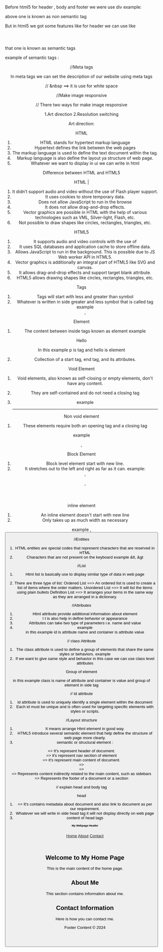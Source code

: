 Before html5 for header , body and footer
 we were use div 
 example:
 <div>
    <div id="header"></div>
    <div id="body"></div>
    <div id="footer"></div>
 </div>

 above one is known as non semantic tag

 But in html5 we got some features like for header we can use  like <header></header> that one is known as semantic tags

 example of semantic tags : <header/> <footer/><aside/> <section/>


//Meta tags

In meta tags we can set the description of our website
using meta tags
<meta>
</meta>

// &nbsp ==> it is use for white space



//Make image responsive

// There two ways for make image responsive

1.Art direction
2.Resolution switching

Art direction: 



HTML

1. HTML stands for hypertext markup language
2. Hypertext defines the link between the web pages
3. The markup language is used to define the text document within the tag.
4. Markup language is also define the layout ya structure of web page.
4. Whatever we want to display in ui we can write in html 

Difference between HTML and HTML5

HTML                                     |             

1. It didn’t support audio and video without the use of Flash player support.
2. It uses cookies to store temporary data.
3. Does not allow JavaScript to run in the browse
4. It does not allow drag-and-drop effects.
5. Vector graphics are possible in HTML with the help of various technologies such as VML,            Silver-light, Flash, etc.
6. Not possible to draw shapes like circles, rectangles, triangles, etc.


HTML5
1. It supports audio and video controls with the use of <audio> and <video> tags.
2. It uses SQL databases and application cache to store offline data.
3. Allows JavaScript to run in the background. This is possible due to JS Web worker API in HTML5.
4. Vector graphics is additionally an integral part of HTML5 like SVG and canvas.
5. It allows drag-and-drop effects and support target blank attribute.
6. HTML5 allows drawing shapes like circles, rectangles, triangles, etc.

Tags

1. Tags will start with less and greater than symbol
2. Whatever is written in side greater and less symbol that is called tag
example <div>, <b></b>

Element

1. The content between inside tags known as element
example 
<p>Hello</p>
In this example p is tag and hello is element

2. Collection of a start tag, end tag, and its attributes.

Void Element

1. Void elements, also known as self-closing or empty elements, don't have any content.
2. They are self-contained and do not need a closing tag

3. example <br/> <hr/>

Non void element

1. These elements require both an opening tag and a closing tag

example <div></div>, <p></p>


Block Element

1. Block  level element start with new line.
2. It stretches  out to the left and right as far as it can.
example:
   <div>,<p>,<header>

inline element
1. An inline element doesn't start with new line
2. Only takes up as much width as necessary

example
<span>,<button><img>

//Entities

1. HTML entities are special codes that represent characters that are reserved in HTML
2. Characters that are not present on the keyboard
 example 
 &lt, &gt

//List 

1. Html list is basically use to display similar type of data in web page

2. There are three type of list:
   Ordered List ==> An ordered list is used to create a list of items where the order matters.
   Unordered List ==> It will list the items using plain bullets
   Definition List ==> It arranges your items in the same way as they are arranged in a dictionary.

//Attributes

1. Html attribute provide additional information about element
2. I t  is also help in define behavior or appearance
3. Attributes can take two type of parameters i.e. name and value
4. example
   <div id="container"></div>
   in this example id is attribute name and container is attribute value


// class Attribute

1. The class attribute is used to define a group of elements that share the same styles or behaviors.
example 
2. If we want to give same style and behavior in this case we can use class level attributes
<div class="container">Group of element</div>

in this example class is name of attribute and container is value and group of element in side tag

// Id attribute

1. id attribute is used to uniquely identify a single element within the document
2. Each id must be unique and is often used for targeting specific elements with styles or scripts.


//Layout structure

1. It means arrange Html element in good way.
2. HTML5 introduce several semantic  element that help define the structure of web page more clearly.
3. semantic or structural element :

 <header> => It's represent header of document.
 <nav> => it's represent nav section of element
 <main> => it's represent main content of document.
 <section> => 
 <article> =>
 <aside> => Represents content indirectly related to the main content, such as sidebars 
 <footer>=> Represents the footer of a document or a section

 // explain head and body tag

 head
 1. <head> => It's contains  metadata about document and also link to document as per our requirement.
 2. Whatever we will write in side head tag it will not display directly on web page
 3. content of head tags
      <title>,<metadata>,<link>,<style>,<script>,<base>

 //body

 1. The <body>  element contains all the document which is display on webpage including text, image, video, link, and other html element also.

content of body tag:

Text Content ==> Paragraphs, headings, lists, etc.
Media ==> Images, videos, audio files.
Links==> Anchor tags for navigation.
Interactive Elements ==> Forms, buttons, etc.
Structural Elements ==> Divs, sections, articles, etc

example of head and body tags

<!DOCTYPE html>
<html lang="en">
<head>
    <meta charset="UTF-8">
    <meta name="viewport" content="width=device-width, initial-scale=1.0">
    <title>Body Content Example</title>
</head>
<body>
    <header>
        <h1>My Webpage Header</h1>
        <nav>
            <a href="#home">Home</a>
            <a href="#about">About</a>
            <a href="#contact">Contact</a>
        </nav>
    </header>
    <main>
        <section id="home">
            <h2>Welcome to My Home Page</h2>
            <p>This is the main content of the home page.</p>
        </section>
        <section id="about">
            <h2>About Me</h2>
            <p>This section contains information about me.</p>
        </section>
        <section id="contact">
            <h2>Contact Information</h2>
            <p>Here is how you can contact me.</p>
        </section>
    </main>
    <footer>
        <p>Footer Content &copy; 2024</p>
    </footer>
</body>
</html>










